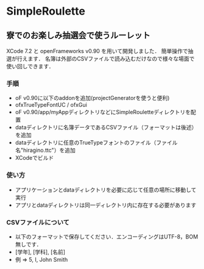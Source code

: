 # SimpleRoulette

## 寮でのお楽しみ抽選会で使うルーレット
XCode 7.2 と openFrameworks v0.90 を用いて開発しました．
簡単操作で抽選が行えます．
名簿は外部のCSVファイルで読み込むだけなので様々な場面で使い回しできます．

### 手順
* oF v0.90に以下のaddonを追加(projectGeneratorを使うと便利)
* ofxTrueTypeFontUC / ofxGui
* oF v0.90/app/myAppディレクトリなどにSimpleRouletteディレクトリを配置
* dataディレクトリに名簿データであるCSVファイル（フォーマットは後述）を追加
* dataディレクトリに任意のTrueTypeフォントのファイル（ファイル名"hiragino.ttc"）を追加
* XCodeでビルド

### 使い方
* アプリケーションとdataディレクトリを必要に応じて任意の場所に移動して実行
* アプリとdataディレクトリは同一ディレクトリ内に存在する必要があります

### CSVファイルについて
* 以下のフォーマットで保存してください．エンコーディングはUTF-8，BOM無しです．
* [学年], [学科], [名前]
* 例 => 5, I, John Smith
